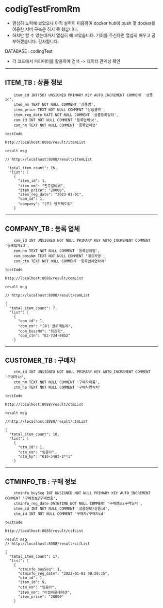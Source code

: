 # codigTestFromRm
- 열심히 노력해 보았으나 아직 실력이 미흡하여 docker hub에 push 및 docker를 이용한 서버 구축은 하지 못 했습니다.
- 하지만 할 수 있는데까지 열심히 해 보았습니다. 기회를 주신다면 열심히 배우고 공부하겠습니다. 감사합니다.

DATABASE : codingTest
- 각 코드에서 파라미터를 활용하여 검색 -> 데이터 관계성 확인 

----

## ITEM_TB : 상품 정보
```
    item_id INT(50) UNSIGNED PRIMARY KEY AUTO_INCREMENT COMMENT '상품 id',
    item_nm TEXT NOT NULL COMMENT '상품명',
    item_price TEXT NOT NULL COMMENT '상품금액',
    item_reg_date DATE NOT NULL COMMENT '상품등록일자',
    com_id INT NOT NULL COMMENT '등록업체id',
    com_nm TEXT NOT NULL COMMENT '등록업체명'
```

```
testCode

http://localhost:8088/result/itemList
```
```
result msg

// http://localhost:8088/result/itemList

 "total_item_count": 16,
  "list": [
    {
      "item_id": 1,
      "item_nm": "진주알비비",
      "item_price": "20000",
      "item_reg_date": "2023-01-01",
      "com_id": 1,
      "company": "(주) 앵두팩토리"
    }

```
----

## COMPANY_TB : 등록 업체
```
    com_id INT UNSIGNED NOT NULL PRIMARY KEY AUTO_INCREMENT COMMENT '등록업체id',
    com_nm TEXT NOT NULL COMMENT '등록업체명',
    com_bossNm TEXT NOT NULL COMMENT '대표자명',
    com_ctn TEXT NOT NULL COMMENT '등록업체연락처'
```

```
testCode

http://localhost:8088/result/comList
```
```
result msg

// http://localhost:8088/result/comList

{
  "total_item_count": 7,
  "list": [
    {
      "com_id": 1,
      "com_nm": "(주) 앵두팩토리",
      "com_bossNm": "최진혁",
      "com_ctn": "02-734-9852"
    }
```

----

## CUSTOMER_TB : 구매자
```
    ctm_id INT UNSIGNED NOT NULL PRIMARY KEY AUTO_INCREMENT COMMENT '구매자id',
    ctm_nm TEXT NOT NULL COMMENT '구매자이름',
    ctm_hp TEXT NOT NULL COMMENT '구매자연락처'
```

```
testCode

http://localhost:8088/result/ctmList
```
```
result msg

//http://localhost:8088/result/ctmList

{
  "total_item_count": 10,
  "list": [
    {
      "ctm_id": 1,
      "ctm_nm": "임윤아",
      "ctm_hp": "010-5483-2**1"
    }
```

----

## CTMINFO_TB : 구매 정보
```
    ctminfo_buySeq INT UNSIGNED NOT NULL PRIMARY KEY AUTO_INCREMENT COMMENT '구매정보/구매번호',
    ctminfo_reg_date DATETIME NOT NULL COMMENT '구매정보/구매일자',
    item_id INT NOT NULL COMMENT '상품정보/상품id',
    ctm_id INT NOT NULL COMMENT '구매자/구매자id'
```

```
testCode

http://localhost:8088/result/cifList
```
```
result msg
// http://localhost:8088/result/cifList

{
  "total_item_count": 17,
  "list": [
    {
      "ctminfo_buySeq": 1,
      "ctminfo_reg_date": "2023-01-01 08:29:35",
      "ctm_id": 1,
      "item_id": 9,
      "ctm_nm": "임윤아",
      "item_nm": "어썸파운데이션",
      "item_price": "28000"
    }
```

